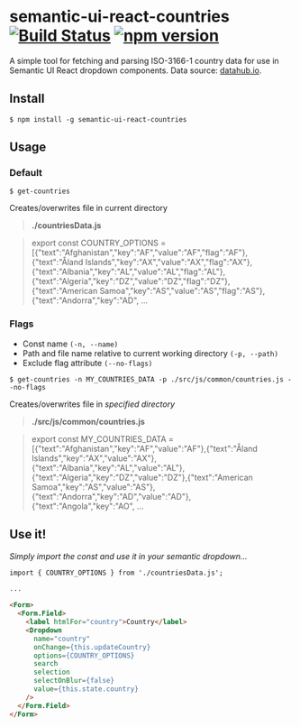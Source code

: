 # semantic-ui-react-countries [![Build Status](https://travis-ci.com/tsturtz/semantic-ui-react-countries.svg?branch=master)](https://travis-ci.com/tsturtz/semantic-ui-react-countries) [![npm version](https://badge.fury.io/js/semantic-ui-react-countries.svg)](https://badge.fury.io/js/semantic-ui-react-countries)

A simple tool for fetching and parsing ISO-3166-1 country data for use in Semantic UI React dropdown components. Data source: [datahub.io](https://datahub.io).

## Install
```console
$ npm install -g semantic-ui-react-countries
```

## Usage
### Default
```console
$ get-countries
```
Creates/overwrites file in current directory
> **./countriesData.js**

> export const COUNTRY_OPTIONS = [{"text":"Afghanistan","key":"AF","value":"AF","flag":"AF"},{"text":"Åland Islands","key":"AX","value":"AX","flag":"AX"},{"text":"Albania","key":"AL","value":"AL","flag":"AL"},{"text":"Algeria","key":"DZ","value":"DZ","flag":"DZ"},{"text":"American Samoa","key":"AS","value":"AS","flag":"AS"},{"text":"Andorra","key":"AD", ...

### Flags
- Const name `(-n, --name)`
- Path and file name relative to current working directory `(-p, --path)`
- Exclude flag attribute `(--no-flags)`
```console
$ get-countries -n MY_COUNTRIES_DATA -p ./src/js/common/countries.js --no-flags
```
Creates/overwrites file in _specified directory_
> **./src/js/common/countries.js**

> export const MY_COUNTRIES_DATA = [{"text":"Afghanistan","key":"AF","value":"AF"},{"text":"Åland Islands","key":"AX","value":"AX"},{"text":"Albania","key":"AL","value":"AL"},{"text":"Algeria","key":"DZ","value":"DZ"},{"text":"American Samoa","key":"AS","value":"AS"},{"text":"Andorra","key":"AD","value":"AD"},{"text":"Angola","key":"AO", ...


## Use it!
_Simply import the const and use it in your semantic dropdown..._
```html
import { COUNTRY_OPTIONS } from './countriesData.js';

...

<Form>
  <Form.Field>
    <label htmlFor="country">Country</label>
    <Dropdown
      name="country"
      onChange={this.updateCountry}
      options={COUNTRY_OPTIONS}
      search
      selection
      selectOnBlur={false}
      value={this.state.country}
    />
  </Form.Field>
</Form>
```